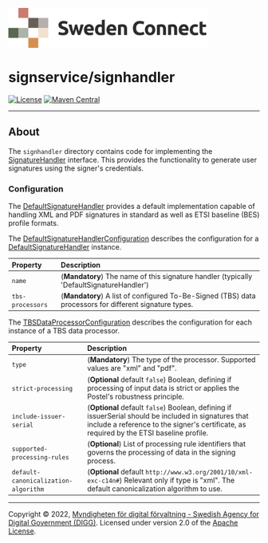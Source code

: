 ![Logo](../docs/images/sweden-connect.png)


# signservice/signhandler

[![License](https://img.shields.io/badge/License-Apache%202.0-blue.svg)](https://opensource.org/licenses/Apache-2.0) [![Maven Central](https://maven-badges.herokuapp.com/maven-central/se.swedenconnect.signservice/signservice-signhandler/badge.svg)](https://maven-badges.herokuapp.com/maven-central/se.swedenconnect.signservice/signservice-signhandler)

-----

## About

The `signhandler` directory contains code for implementing the [SignatureHandler](https://github.com/swedenconnect/signservice/blob/main/core/src/main/java/se/swedenconnect/signservice/signature/SignatureHandler.java)
interface. This provides the functionality to generate user signatures using the signer's credentials.

### Configuration

The [DefaultSignatureHandler](https://github.com/swedenconnect/signservice/blob/main/signhandler/src/main/java/se/swedenconnect/signservice/signature/impl/DefaultSignatureHandler.java)
provides a default implementation capable of handling XML and PDF signatures in standard as well as ETSI baseline (BES) profile formats.

The [DefaultSignatureHandlerConfiguration](https://github.com/swedenconnect/signservice/blob/main/signhandler/src/main/java/se/swedenconnect/signservice/signature/config/DefaultSignatureHandlerConfiguration.java)
describes the configuration for a [DefaultSignatureHandler](https://github.com/swedenconnect/signservice/blob/main/signhandler/src/main/java/se/swedenconnect/signservice/signature/impl/DefaultSignatureHandler.java)
instance.

| Property         | Description                                                                                        |
|:-----------------|:---------------------------------------------------------------------------------------------------|
| `name`           | (**Mandatory**) The name of this signature handler (typically 'DefaultSignatureHandler')               | 
| `tbs-processors` | (**Mandatory**) A list of configured To-Be-Signed (TBS) data processors for different signature types. |

The [TBSDataProcessorConfiguration](https://github.com/swedenconnect/signservice/blob/main/signhandler/src/main/java/se/swedenconnect/signservice/signature/config/TBSDataProcessorConfiguration.java)
describes the configuration for each instance of a TBS data processor.

| Property                             | Description                                                                                                                                                                                   |
|:-------------------------------------|:----------------------------------------------------------------------------------------------------------------------------------------------------------------------------------------------|
| `type`                               | (**Mandatory**) The type of the processor. Supported values are "xml" and "pdf".                                                                                                                  | 
| `strict-processing`                  | (**Optional** default `false`) Boolean, defining if processing of input data is strict or applies the Postel's robustness principle.                                                              |
| `include-issuer-serial`              | (**Optional** default `false`) Boolean, defining if issuerSerial should be included in signatures that include a reference to the signer's certificate, as required by the ETSI baseline profile. |
| `supported-processing-rules`         | (**Optional**) List of processing rule identifiers that governs the processing of data in the signing process.                                                                                    |
| `default-canonicalization-algorithm` | (**Optional** default `http://www.w3.org/2001/10/xml-exc-c14n#`) Relevant only if type is "xml". The default canonicalization algorithm to use.                                                                                                                                 |

-----

Copyright &copy; 2022, [Myndigheten för digital förvaltning - Swedish Agency for Digital Government (DIGG)](http://www.digg.se). Licensed under version 2.0 of the [Apache License](http://www.apache.org/licenses/LICENSE-2.0).
